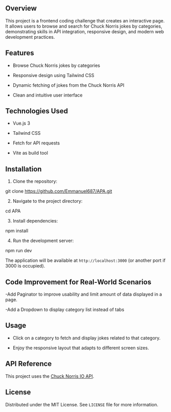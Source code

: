 
## Overview
This project is a frontend coding challenge that creates an interactive page. It allows users to browse and search for Chuck Norris jokes by categories, demonstrating skills in API integration, responsive design, and modern web development practices.

## Features
- Browse Chuck Norris jokes by categories

- Responsive design using Tailwind CSS

- Dynamic fetching of jokes from the Chuck Norris API

- Clean and intuitive user interface


## Technologies Used
- Vue.js 3

- Tailwind CSS

- Fetch for API requests

- Vite as build tool

## Installation

1. Clone the repository:
 
 git clone https://github.com/Emmanuel687/APA.git

2. Navigate to the project directory:

  cd  APA

3. Install dependencies:

  npm install

4. Run the development server:

  npm run dev


The application will be available at `http://localhost:3000` (or another port if 3000 is occupied).

## Code Improvement for Real-World Scenarios

-Add Paginator to improve usability and limit amount of data displayed in a page.

-Add a Dropdown to display category list instead of tabs


## Usage
- Click on a category to fetch and display jokes related to that category.

- Enjoy the responsive layout that adapts to different screen sizes.

## API Reference

This project uses the [Chuck Norris IO API](https://api.chucknorris.io/).

## License
Distributed under the MIT License. See `LICENSE` file for more information.



